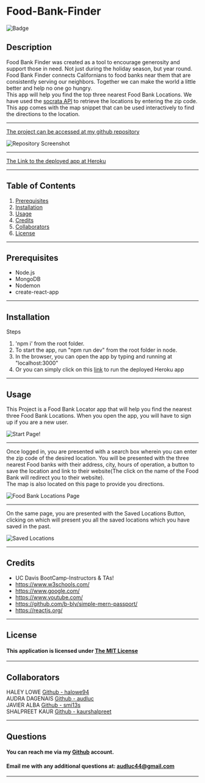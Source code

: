 # Food-Bank-Finder

 ![Badge](https://img.shields.io/badge/license-MIT-BrightGreen)
  
## Description
Food Bank Finder was created as a tool to encourage generosity and
support those in need. Not just during the holiday season, but year
round. Food Bank Finder connects Californians to food banks near them
that are consistently serving our neighbors. Together we can make the
world a little better and help no one go hungry. <br>
This app will help you find the top three nearest Food Bank Locations. We have used the [socrata API](https://dev.socrata.com/foundry/controllerdata.lacity.org/v2mg-qsxf) to retrieve the locations by entering the zip code. <br> 
This app comes with the map snippet that can be used interactively to find the directions to the location.

---

[The project can be accessed at my github repository](https://github.com/audluc/Food-Bank-Finder)

![Repository Screenshot](./assets\images/food_bank_finder.png)

---

[The Link to the deployed app at Heroku](https://calm-ridge-31543.herokuapp.com/)


---

  ## Table of Contents
  1. [Prerequisites](#Prerequisites)
  1. [Installation](#Installation)
  1. [Usage](#Usage)
  1. [Credits](#Credits)
  1. [Collaborators](#Collaborators)
  1. [License](#License)

---

## Prerequisites
* Node.js <br>
* MongoDB <br>
* Nodemon <br>
* create-react-app <br>

---

## Installation
Steps
1. 'npm i' from the root folder. 
2. To start the app, run "npm run dev" from the root folder in node.
3. In the browser, you can open the app by typing and running at "localhost:3000"
4. Or you can simply click on this [link](https://calm-ridge-31543.herokuapp.com/) to run the deployed Heroku app

---

## Usage
This Project is a Food Bank Locator app that will help you find the nearest three Food Bank Locations. When you open the app, you will have to sign up if you are a new user.

![Start Page!](./assets/images/start_page.png)

---

Once logged in, you are presented with a search box wherein you can enter the zip code of the desired location. You will be presented with the three nearest Food banks with their address, city, hours of operation, a button to save the location and link to their website(The click on the name of the Food Bank will redirect you to their website). <br>
The map is also located on this page to provide you directions.

![Food Bank Locations Page](./assets/images/locations.png)

---

On the same page, you are presented with the Saved Locations Button, clicking on which will present you all the saved locations which you have saved in the past.

![Saved Locations](./assets/images/savedLocations.png)


---

## Credits
* UC Davis BootCamp-Instructors & TAs!
* https://www.w3schools.com/
* https://www.google.com/
* https://www.youtube.com/
* https://github.com/b-bly/simple-mern-passport/
* https://reactjs.org/

---

  ## License
  #### This application is licensed under [The MIT License](https://opensource.org/licenses/MIT)
  
---

  ## Collaborators
  
HALEY LOWE  [Github - halowe94](https://github.com/halowe94) <br>
AUDRA DAGENAIS [Github - audluc](https://github.com/audluc) <br>
JAVIER ALBA  [Github - smi13s](https://github.com/smi13s) <br>
SHALPREET KAUR [Github - kaurshalpreet](https://github.com/kaurshalpreet) <br>


---

  ## Questions
  #### You can reach me via my [Github](https://github.com/audluc) account. 
  #### Email me with any additional questions at: audluc44@gmail.com

---
